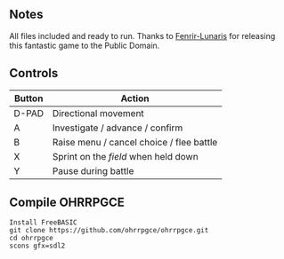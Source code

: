 ## Notes
All files included and ready to run. Thanks to [Fenrir-Lunaris](https://fenrir-lunaris.itch.io/vikings-of-midgard) for releasing this fantastic game to the Public Domain.

## Controls

| Button | Action                                   |
| ------ | ---------------------------------------- |
| D-PAD  | Directional movement                     |
| A      | Investigate / advance / confirm          |
| B      | Raise menu / cancel choice / flee battle |
| X      | Sprint on the *field* when held down     |
| Y      | Pause during battle                      |

## Compile OHRRPGCE 

```shell
Install FreeBASIC
git clone https://github.com/ohrrpgce/ohrrpgce.git
cd ohrrpgce
scons gfx=sdl2
```
